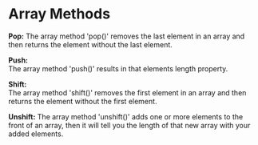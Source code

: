 # Array Methods  
**Pop:**
The array method 'pop()' removes the last element in an array and then returns the element without the last element.   

**Push:**  
The array method 'push()' results in that elements length property.  

**Shift:**  
The array method 'shift()' removes the first element in an array and then returns the element without the first element.   

**Unshift:**
The array method 'unshift()' adds one or more elements to the front of an array, then it will tell you the length of that new array with your added elements. 
